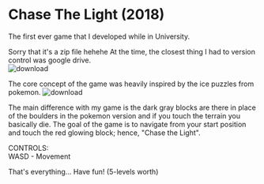 # Chase The Light (2018)
The first ever game that I developed while in University.

Sorry that it's a zip file hehehe At the time, the closest thing I had to version control was google drive. <br />
![download](https://user-images.githubusercontent.com/79740554/176943796-39ec6fce-5e1d-4c83-83b0-28a4d2b0ac5b.jpg)

The core concept of the game was heavily inspired by the ice puzzles from pokemon. 
![download]([https://user-images.githubusercontent.com/79740554/176943796-39ec6fce-5e1d-4c83-83b0-28a4d2b0ac5b.jpg](https://thumbs.gfycat.com/VariableWatchfulGlassfrog-mobile.mp4))

The main difference with my game is the dark gray blocks are there in place of the boulders in the pokemon version and if you touch the terrain you basically die. The goal of the game is to navigate from your start position and touch the red glowing block; hence, "Chase the Light".

CONTROLS: <br />
WASD - Movement

That's everything... Have fun! (5-levels worth)
